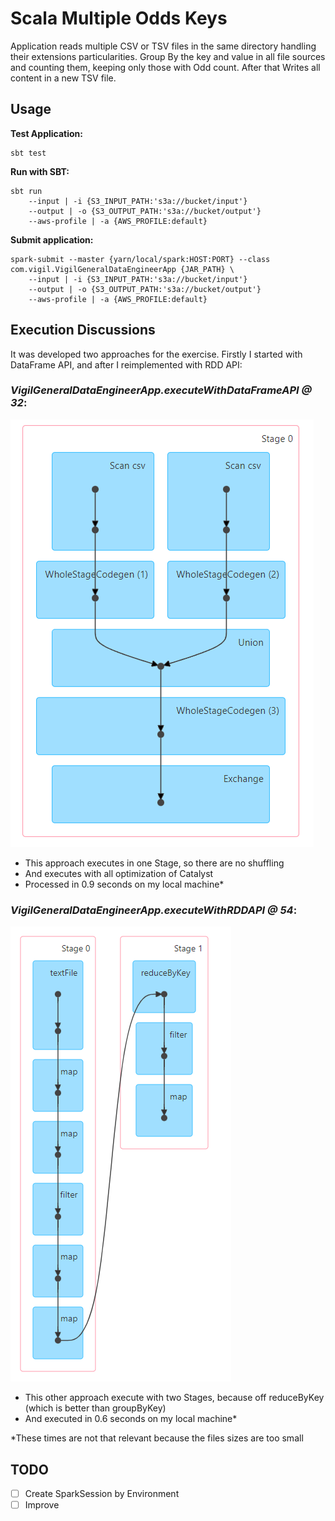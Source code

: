 # Scala Multiple Odds Keys

Application reads multiple CSV or TSV files in the same directory handling their extensions particularities. Group By the key and value in all file sources and counting them, keeping only those with Odd count.
After that Writes all content in a new TSV file.

## Usage
**Test Application:**
```
sbt test
```

**Run with SBT:**
```
sbt run 
    --input | -i {S3_INPUT_PATH:'s3a://bucket/input'}
    --output | -o {S3_OUTPUT_PATH:'s3a://bucket/output'}
    --aws-profile | -a {AWS_PROFILE:default}
```

**Submit application:**
```
spark-submit --master {yarn/local/spark:HOST:PORT} --class com.vigil.VigilGeneralDataEngineerApp {JAR_PATH} \ 
    --input | -i {S3_INPUT_PATH:'s3a://bucket/input'}
    --output | -o {S3_OUTPUT_PATH:'s3a://bucket/output'}
    --aws-profile | -a {AWS_PROFILE:default}
```

## Execution Discussions
It was developed two approaches for the exercise. Firstly I started with DataFrame API, and after I reimplemented with RDD API:

### *VigilGeneralDataEngineerApp.executeWithDataFrameAPI @ 32*:
![alt text](dag-df.png)
- This approach executes in one Stage, so there are no shuffling
- And executes with all optimization of Catalyst
- Processed in 0.9 seconds on my local machine*


### *VigilGeneralDataEngineerApp.executeWithRDDAPI @ 54*:
![alt text](dag-rdd.png)
- This other approach execute with two Stages, because off reduceByKey (which is better than groupByKey)
- And executed in 0.6 seconds on my local machine*

*These times are not that relevant because the files sizes are too small


## TODO
- [ ] Create SparkSession by Environment
- [ ] Improve 